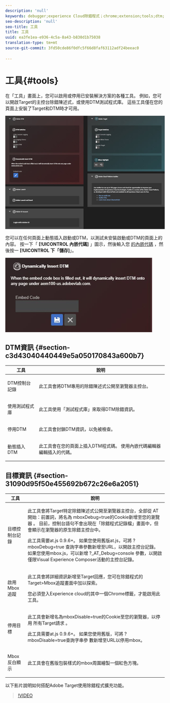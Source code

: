 ```yaml
---
description: 'null'
keywords: debugger;experience Cloud除錯程式；chrome;extension;tools;dtm;target
seo-description: 'null'
seo-title: 工具
title: 工具
uuid: ea3fe1ea-e936-4c5a-8a43-b830d1b75038
translation-type: tm+mt
source-git-commit: 3fd50cde86f0dfc5f66d8faf63112adf24beeac0

---
```



# 工具{#tools}

在「工具」畫面上，您可以啟用或停用已安裝解決方案的各種工具。 例如，您可以開啟Target的主控台除錯陳述式，或使用DTM測試程式庫。 這些工具僅在您的頁面上安裝了Target和DTM時才可用。

![](assets/tools.jpg)

您可以在任何頁面上動態插入啟動或DTM，以測試未安裝啟動或DTM的頁面上的內容。 按一下「 **[!UICONTROL 內嵌代碼]** 」圖示，然後輸入您 [的內嵌代碼](https://experiencecloud.adobe.com/resources/help/en_US/dtm/deployment.html) ，然後按一 **[!UICONTROL 下「儲存]**」。

![](assets/tools-embedcode.jpg)

## DTM資訊 {#section-c3d43040440449e5a050170843a600b7}

<table id="table_04625C3319134E169A35DB74C1D1FB31"> 
 <thead> 
  <tr> 
   <th colname="col1" class="entry"> 工具 </th> 
   <th colname="col2" class="entry"> 說明 </th> 
  </tr>
 </thead>
 <tbody> 
  <tr> 
   <td colname="col1"> <p> DTM控制台記錄 </p> </td> 
   <td colname="col2"> <p>此工具會將DTM專用的除錯陳述式公開至瀏覽器主控台。 </p> </td> 
  </tr> 
  <tr> 
   <td colname="col1"> <p>使用測試程式庫 </p> </td> 
   <td colname="col2"> <p>此工具使用「測試程式庫」來取得DTM除錯資訊。 </p> </td> 
  </tr> 
  <tr> 
   <td colname="col1"> <p>停用DTM </p> </td> 
   <td colname="col2"> <p>此工具會封鎖DTM資訊，以免被檢查。 </p> </td> 
  </tr> 
  <tr> 
   <td colname="col1"> <p> 動態插入DTM </p> </td> 
   <td colname="col2"> <p> 此工具會在您的頁面上插入DTM程式碼。 使用內嵌代碼編輯器編輯插入的代碼。 </p> </td> 
  </tr> 
 </tbody> 
</table>

## 目標資訊 {#section-31090d95f50e455692b672c26e6a2051}

<table id="table_A71D269B49F4417599EBACA44D5CCF4F"> 
 <thead> 
  <tr> 
   <th colname="col1" class="entry"> 工具 </th> 
   <th colname="col2" class="entry"> 說明 </th> 
  </tr>
 </thead>
 <tbody> 
  <tr> 
   <td colname="col1"> <p>目標控制台記錄 </p> </td> 
   <td colname="col2"> <p><span class="codeph"> 此工具會將Target特定除錯陳述式公開至瀏覽器主控台，全部從 </span> AT開始：前置詞，將名為 <span class="codeph"> mboxDebug=true的Cookie新增至您的瀏覽器</span> 。 目前，控制台語句不會出現在「除錯程式記錄檔」畫面中，但會顯示在瀏覽器的原生除錯主控台中。 </p> <p> 此工具需要at.js 0.9.6+。 如果您使用舊版at.js，可將 <span class="codeph"> ?mboxDebug=true</span> 查詢字串參數新增至URL，以開啟主控台記錄。 如果您使用mbox.js，可以新增 <span class="codeph"> ?_AT_Debug=console</span> 參數，以開啟僅限Visual Experience Composer活動的主控台記錄。 </p> </td> 
  </tr> 
  <tr> 
   <td colname="col1"> <p> 啟用Mbox追蹤 </p> </td> 
   <td colname="col2"> <p>此工具會將詳細資訊新增至Target回應，您可在除錯程式的 <span class="uicontrol"></span> Target&gt;Mbox追蹤畫面中加以探索。 </p> <p> 您必須登入Experience cloud的其中一個Chrome標籤，才能啟用此工具。 </p> </td> 
  </tr> 
  <tr> 
   <td colname="col1"> <p>停用目標 </p> </td> 
   <td colname="col2"> <p>此工具會新增名為mboxDisable=true的Cookie至您的瀏覽器，以停用 <span class="codeph"> 所有Target請求</span> 。 </p> <p> 此工具需要at.js 0.9.6+。 如果您使用舊版，可將 <span class="codeph"> ?mboxDisable=true查詢字串參 </span>數新增至URL以停用mbox。 </p> </td> 
  </tr> 
  <tr> 
   <td colname="col1"> <p> Mbox反白顯示 </p> </td> 
   <td colname="col2"> <p> 此工具會在舊版包裝樣式的mbox周圍繪製一個紅色方塊。 </p> </td> 
  </tr> 
 </tbody> 
</table>

以下影片說明如何搭配Adobe Target使用除錯程式擴充功能。

>[!VIDEO](https://video.tv.adobe.com/v/23115t2/?captions=chi_hant)
